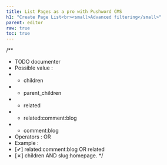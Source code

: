 ```yaml
---
title: List Pages as a pro with Pushword CMS
h1: "Create Page List<br><small>Advanced filtering</small>"
parent: editor
raw: true
toc: true
---
```


/**
 * TODO documenter
 * Possible value :
 * - children
 * - parent_children
 * - related
 * - related:comment:blog
 * - comment:blog
 * Operators : OR
 * Example :
 * [✔] related:comment:blog OR related
 * [✗] children AND slug:homepage.
 */
